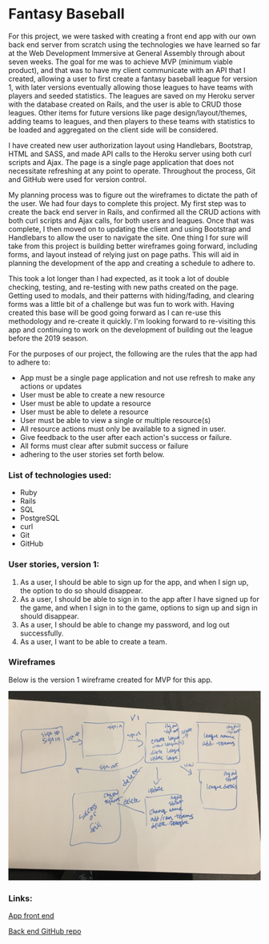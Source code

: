 <h1>Fantasy Baseball</h1>

<p>For this project, we were tasked with creating a front end app with our own back end server from scratch using the technologies we have learned so far at the Web Development Immersive at General Assembly through about seven weeks. The goal for me was to achieve MVP (minimum viable product), and that was to have my client communicate with an API that I created, allowing a user to first create a fantasy baseball league for version 1, with later versions eventually allowing those leagues to have teams with players and seeded statistics. The leagues are saved on my Heroku server with the database created on Rails, and the user is able to CRUD those leagues. Other items for future versions like page design/layout/themes, adding teams to leagues, and then players to these teams with statistics to be loaded and aggregated on the client side will be considered.</p>

<p></p>

<p>I have created new user authorization layout using Handlebars, Bootstrap, HTML and SASS, and made API calls to the Heroku server using both curl scripts and Ajax. The page is a single page application that does not necessitate refreshing at any point to operate. Throughout the process, Git and GitHub were used for version control.</p>

<p>My planning process was to figure out the wireframes to dictate the path of the user. We had four days to complete this project. My first step was to create the back end server in Rails, and confirmed all the CRUD actions with both curl scripts and Ajax calls, for both users and leagues. Once that was complete, I then moved on to updating the client and using Bootstrap and Handlebars to allow the user to navigate the site. One thing I for sure will take from this project is building better wireframes going forward, including forms, and layout instead of relying just on page paths. This will aid in planning the development of the app and creating a schedule to adhere to.</p>

<p>This took a lot longer than I had expected, as it took a lot of double checking, testing, and re-testing with new paths created on the page. Getting used to modals, and their patterns with hiding/fading, and clearing forms was a little bit of a challenge but was fun to work with. Having created this base will be good going forward as I can re-use this methodology and re-create it quickly. I'm looking forward to re-visiting this app and continuing to work on the development of building out the league before the 2019 season.
</p>

<p>For the purposes of our project, the following are the rules that the app had to adhere to:
  <ul>
  <li>App must be a single page application and not use refresh to make any actions or updates</li>
  <li>User must be able to create a new resource</li>
  <li>User must be able to update a resource</li>
  <li>User must be able to delete a resource</li>
  <li>User must be able to view a single or multiple resource(s)</li>
  <li>All resource actions must only be available to a signed in user.</li>
  <li>Give feedback to the user after each action's success or failure.</li>
  <li>All forms must clear after submit success or failure</li>
  <li>adhering to the user stories set forth below.</li>
  </ul>
</p>

<h3>List of technologies used:</h3>
<ul>
  <li>Ruby</li>
  <li>Rails</li>
  <li>SQL</li>
  <li>PostgreSQL</li>
  <li>curl</li>
  <li>Git</li>
  <li>GitHub</li>
</ul>

<h3>User stories, version 1:</h3>
<ol>
  <li>As a user, I should be able to sign up for the app, and when I sign up, the option to do so should disappear.</li>
  <li>As a user, I should be able to sign in to the app after I have signed up for the game, and when I sign in to the game, options to sign up and sign in should disappear.</li>
  <li>As a user, I should be able to change my password, and log out successfully.</li>
  <li>As a user, I want to be able to create a team.</li>
</ol>

<h3>Wireframes</h3>
<p>Below is the version 1 wireframe created for MVP for this app.</p>
<img src="/assets/images/fbwireframev1.JPG">

<h3>Links:</h3>
<p><a href="https://cedis81.github.io/rails-api-p…">App front end</a></p>
<p><a href="https://github.com/cedis81/rails-api-project-client">Back end GitHub repo</a></p>
